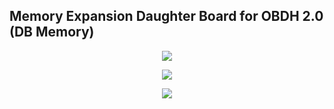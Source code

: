 ## Memory Expansion Daughter Board for OBDH 2.0 (DB Memory)

<p align="center">
<img src="https://github.com/spacelab-ufsc/daughterboards/blob/dev_hardware/Memory_Expansion_Daughter_Board/doc/figures/TopView_DB_Memory.png">
</p>

<p align="center">
<img src="https://github.com/spacelab-ufsc/daughterboards/blob/dev_hardware/Memory_Expansion_Daughter_Board/doc/figures/BottomView_DB_Memory.png">
</p>

<p align="center">
<img src="https://github.com/spacelab-ufsc/daughterboards/blob/dev_hardware/Memory_Expansion_Daughter_Board/doc/figures/DifferentView_DB_Memory.png">
</p>